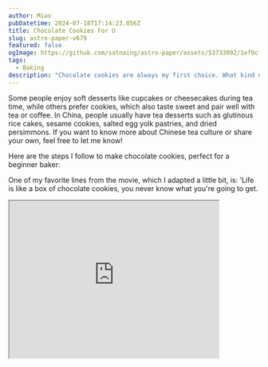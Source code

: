 ```yaml
---
author: Miao
pubDatetime: 2024-07-18T17:14:23.056Z
title: Chocolate Cookies For U
slug: astro-paper-v679
featured: false
ogImage: https://github.com/satnaing/astro-paper/assets/53733092/1ef0cf03-8137-4d67-ac81-84a032119e3a
tags:
  - Baking
description: "Chocolate cookies are always my first choice. What kind of cookies do you prefer?"
---
```


Some people enjoy soft desserts like cupcakes or cheesecakes during tea time, while others prefer cookies, which also taste sweet and pair well with tea or coffee. In China, people usually have tea desserts such as glutinous rice cakes, sesame cookies, salted egg yolk pastries, and dried persimmons. If you want to know more about Chinese tea culture or share your own, feel free to let me know!

Here are the steps I follow to make chocolate cookies, perfect for a beginner baker:

One of my favorite lines from the movie, which I adapted a little bit, is: 'Life is like a box of chocolate cookies, you never know what you're going to get.

<iframe width="420" height="315"
src="https://www.youtube.com/embed/_skXSpQhw6I">
</iframe>

